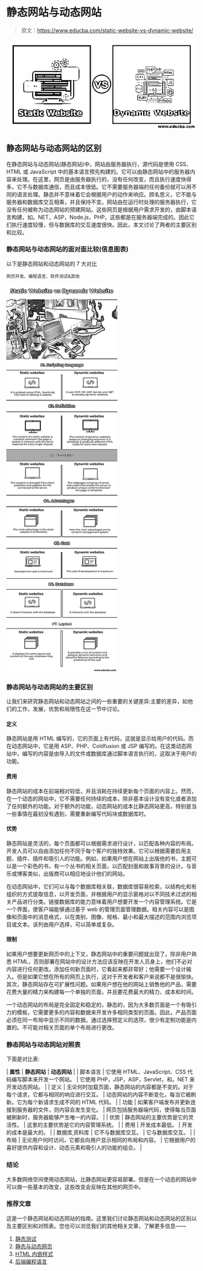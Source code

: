 # 静态网站与动态网站

> 原文：<https://www.educba.com/static-website-vs-dynamic-website/>

![static website vs dynamic website](img/ddd6e370cfcb479f709d7322d8e53401.png)



## 静态网站与动态网站的区别

在静态网站与动态网站(静态网站)中，网站由服务器执行，源代码是使用 CSS、HTML 或 JavaScript 中的基本语言预先构建的。它可以由静态网站中的服务器内容来处理。在这里，网页是由服务器执行的，没有任何改变，而且执行速度快得多。它不与数据库通信，而且成本很低。它不需要服务器端的任何备份就可以用不同的语言处理。静态并不意味着它会根据用户的动作来响应。顾名思义，它不能与服务器和数据库交互相乘，并且保持不变。网站由在运行时处理的服务器执行，它没有任何被称为动态网站的预建网站。这些网页是根据用户需求开发的，由脚本语言构建，如。NET，ASP，Node.js，PHP，这些都是在服务器端完成的。因此它们执行速度较慢，但与数据库的交互速度很快。因此，本文讨论了两者的主要区别和比较。

### 静态网站与动态网站的面对面比较(信息图表)

以下是静态网站和动态网站的 7 大对比

<small>网页开发、编程语言、软件测试&其他</small>

![Static Website vs Dynamic Website_info](img/5b221ccfcf82a30beb672467d62f7a9b.png)



### 静态网站与动态网站的主要区别

让我们来研究静态网站和动态网站之间的一些重要的关键差异:主要的差异，如他们的工作，发展，优势和局限性在这一节中讨论。

#### 定义

静态网站是用 HTML 编写的，它的页面上有代码，这就是显示给用户的代码。而在动态网站中，它是用 ASP、PHP、Coldfusion 或 JSP 编写的。在这类动态网站中，编写的内容是由导入的文件或数据库通过脚本语言执行的，这取决于用户的功能。

#### 费用

静态网站的成本在前端相对较低，并且消耗在持续更新每个页面的内容上。然而，在一个动态的网站中，它不需要任何持续的成本，除非基本设计没有变化或者添加了任何额外的功能。对于额外的功能，动态网站的成本比静态网站更高，特别是当一些事情在最初没有遇到，需要重新编写代码块或数据库时。

#### 优势

静态网站是灵活的，每个页面都可以根据需求进行设计，以匹配各种内容的布局。开发人员可以自由添加任何不同于每个客户的独特效果。它可以根据需要启用主题、插件、插件和吸引人的功能。例如，如果用户想在网站上出版他的书，主题可以是一个彩色的书，有一个丛书的相关页面，以匹配封面和故事背景的设计。与音乐或博客类似，出版商可以相应地设计他们的网站。

在动态网站中，它们可以与每个数据库相关联，数据库很容易检索，以结构化和有组织的方式提取信息，以开发页面，并根据用户的显示窗格对以不同技术过滤的相关产品进行分类。链接数据库的能力意味着用户想要开发一个内容管理系统。它是一个界面，使客户端能够通过基于 web 的管理页面管理数据。相关内容可以是图像和页面中的消息格式，以在类别、图像、规格、最小和最大描述的范围内浏览项目或文本。该列由用户选择，可以简单或复杂。

#### 限制

如果用户想要更新网页中的上下文，静态网站中的重要问题就出现了。除非用户熟悉 HTML，否则部署在网站中的设计方法应该反映在开发人员身上，他们不必对内容进行任何更改。添加任何新页面时，它看起来都非常好；他需要一个设计输入。但是如果它想在所有的网页上执行，这对于开发者和客户来说都不是很愉快。其次，静态网站存在可扩展性问题。如果用户想在他的网站上销售他的产品，需要花费大量的精力来构建每一个单独的页面，并且要花费最大的精力、成本和时间。

一个动态网站的布局是完全固定和稳定的，静态的，因为大多数页面是一个有吸引力的模板，它需要更多的内容和数据来开发许多相同类型的页面。因此，产品页面必须在同一布局中显示不同的数据。通过选择预定义的选项，很少有定制功能是内置的。不可能对相关页面的单个布局进行更改。

### 静态网站与动态网站对照表

下面是对比表:

| **属性** | **静态网站** | **动态网站** |
| 脚本语言 | 它使用 HTML、JavaScript、CSS 代码编写脚本来开发一个网站。 | 它使用 PHP，JSP，ASP，Servlet，和。NET 来开发动态网站。 |
| 定义 | 无论何时加载页面，静态网站的内容都是不变的。对于每个请求，它都与相同的响应进行交互。 | 动态网站的内容不断变化，每当它被刷新。它为每个新请求生成不同的 HTML 代码。 |
| 功能 | 如果客户端发布并更新连接到服务器的文件，则内容会发生变化。 | 网页包括服务器端代码，使得每当页面被刷新时，服务器能够产生唯一的内容。 |
| 优势 | 静态网站的主要优势是它的灵活性。 | 这里的主要优势是它的内容管理系统。 |
| 费用 | 开发成本最低。 | 开发的成本是最大的。 |
| 数据库ˌ资料库 | 它不与数据库交互。 | 它与数据库交互。 |
| 布局 | 无论用户何时访问，它都会向用户显示相同的布局和内容。 | 它根据用户的喜好提供内容和设计、动态元素和吸引人的功能的组合。 |

### 结论

大多数网络空间使用动态网站，比静态网站更容易部署。但是在一个动态的网站中可以做一些基本的改变，这些改变会反映在其他的网页中。

### 推荐文章

这是一个静态网站和动态网站的指南。这里我们讨论静态网站和动态网站的区别以及主要区别和对照表。您也可以浏览我们的其他相关文章，了解更多信息——

1.  [静态测试](https://www.educba.com/static-testing/)
2.  [静态与动态网页](https://www.educba.com/static-vs-dynamic-web-page/)
3.  [HTML 内嵌样式](https://www.educba.com/html-inline-style/)
4.  [后端编程语言](https://www.educba.com/back-end-programming-languages/)





